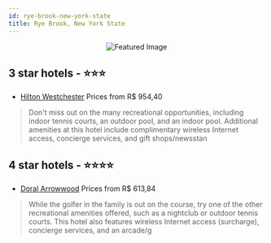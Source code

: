 ```yaml
---
id: rye-brook-new-york-state
title: Rye Brook, New York State
---
```


<center><img src="https://i.travelapi.com/hotels/1000000/30000/25600/25526/298fa4b0_z.jpg" alt="Featured Image" /></center>


##  3 star hotels - ⭐️⭐️⭐️

-    [Hilton Westchester](https://us.hurb.com/hotels/rye-brook/hilton-westchester-JNP-JP222814?cmp=18055) Prices from R$ 954,40
   > Don't miss out on the many recreational opportunities, including indoor tennis courts, an outdoor pool, and an indoor pool. Additional amenities at this hotel include complimentary wireless Internet access, concierge services, and gift shops/newsstan

##  4 star hotels - ⭐️⭐️⭐️⭐️

-    [Doral Arrowwood](https://us.hurb.com/hotels/rye-brook/doral-arrowwood-JNP-JP096876?cmp=18055) Prices from R$ 613,84
   > While the golfer in the family is out on the course, try one of the other recreational amenities offered, such as a nightclub or outdoor tennis courts. This hotel also features wireless Internet access (surcharge), concierge services, and an arcade/g
